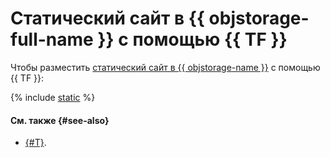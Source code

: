 # Статический сайт в {{ objstorage-full-name }} с помощью {{ TF }}

Чтобы разместить [статический сайт в {{ objstorage-name }}](index.md) с помощью {{ TF }}:

{% include [static](../../../_tutorials/applied/static-terraform.md) %}

#### См. также {#see-also}

* [{#T}](./console.md).